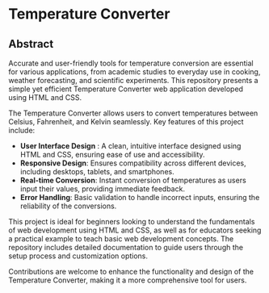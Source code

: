 # Temperature Converter

 ## Abstract ##
Accurate and user-friendly tools for temperature conversion are essential for various applications, from academic studies to everyday use in cooking, weather forecasting, and scientific experiments. This repository presents a simple yet efficient Temperature Converter web application developed using HTML and CSS.

The Temperature Converter allows users to convert temperatures between Celsius, Fahrenheit, and Kelvin seamlessly. Key features of this project include:

- **User Interface Design** : A clean, intuitive interface designed using HTML and CSS, ensuring ease of use and accessibility.
- **Responsive Design**: Ensures compatibility across different devices, including desktops, tablets, and smartphones.
- **Real-time Conversion**: Instant conversion of temperatures as users input their values, providing immediate feedback.
- **Error Handling**: Basic validation to handle incorrect inputs, ensuring the reliability of the conversions.

This project is ideal for beginners looking to understand the fundamentals of web development using HTML and CSS, as well as for educators seeking a practical example to teach basic web development concepts. The repository includes detailed documentation to guide users through the setup process and customization options.

Contributions are welcome to enhance the functionality and design of the Temperature Converter, making it a more comprehensive tool for users.


